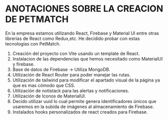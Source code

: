 # ANOTACIONES SOBRE LA CREACION DE PETMATCH
En la empresa estamos utilizando React, Firebase y Material UI entre otras librerias de React como Redux,etc.
He decidido probar con estas tecnologías con PetMatch.

1. Creación del proyecto con Vite usando un template de React.
2. Instalacion de las dependencias que hemos necesitado como MaterialUI y firebase.
3. Base de datos de Firebase -> Utiliza MongoDB.
4. Utilización de React Router para poder manejar las rutas.
5. Utilización de tailwind para modificar el apartado visual de la página ya que es mas cómodo que CSS.
6. Utilización de notistack para las alertas y notificaciones.
7. Utilización de Iconos de MaterialUI.
8. Decido utilizar uuid lo cual permite genera identificadores únicos que usaremos en la subida de imágenes al almacenamiento de Firebase.
9. Instalados hooks personalizados de react creados para Firebase.
